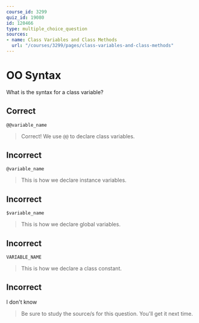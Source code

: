 ```yaml
---
course_id: 3299
quiz_id: 19080
id: 120466
type: multiple_choice_question
sources:
- name: Class Variables and Class Methods
  url: "/courses/3299/pages/class-variables-and-class-methods"
---
```


# OO Syntax

What is the syntax for a class variable?

## Correct

```
@@variable_name
```

> Correct! We use `@@` to declare class variables.

## Incorrect

```
@variable_name
```

> This is how we declare instance variables.

## Incorrect

```
$variable_name
```

> This is how we declare global variables.

## Incorrect

```
VARIABLE_NAME
```

> This is how we declare a class constant.

## Incorrect

I don't know

> Be sure to study the source/s for this question. You'll get it next time.
